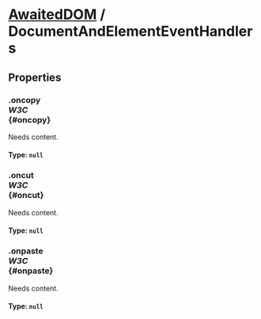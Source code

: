 # [AwaitedDOM](/docs/basic-interfaces/awaited-dom) <span>/</span> DocumentAndElementEventHandlers

## Properties

### .oncopy <div class="specs"><i>W3C</i></div> {#oncopy}

Needs content.

#### **Type**: `null`

### .oncut <div class="specs"><i>W3C</i></div> {#oncut}

Needs content.

#### **Type**: `null`

### .onpaste <div class="specs"><i>W3C</i></div> {#onpaste}

Needs content.

#### **Type**: `null`
